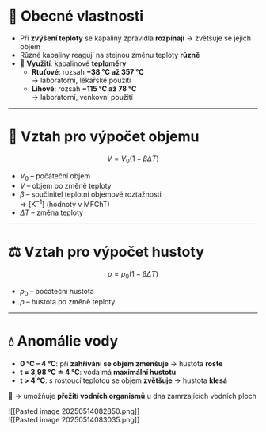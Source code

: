 # 🔄 Obecné vlastnosti
- Při **zvýšení teploty** se kapaliny zpravidla **rozpínají** → zvětšuje se jejich objem
- Různé kapaliny reagují na stejnou změnu teploty **různě**
- 📏 **Využití**: kapalinové **teploměry**
  - **Rtuťové**: rozsah **−38 °C až 357 °C**  
    → laboratorní, lékařské použití
  - **Lihové**: rozsah **−115 °C až 78 °C**  
    → laboratorní, venkovní použití

---

# 📐 Vztah pro výpočet objemu
$$
V = V_{0}(1 + \beta \Delta T)
$$
- $V_0$ – počáteční objem  
- $V$ – objem po změně teploty  
- $\beta$ – součinitel teplotní objemové roztažnosti  
  $\Rightarrow$  \[$\mathrm{K}^{-1}$] (hodnoty v MFChT)  
- $\Delta T$ – změna teploty

---

# ⚖️ Vztah pro výpočet hustoty
$$
\rho = \rho_{0}(1 - \beta \Delta T)
$$
- $\rho_0$ – počáteční hustota  
- $\rho$ – hustota po změně teploty

---

# 💧 Anomálie vody
- **0 °C – 4 °C**: při **zahřívání se objem zmenšuje** → hustota **roste**
- **t = 3,98 °C ≐ 4 °C**: voda má **maximální hustotu**
- **t > 4 °C**: s rostoucí teplotou se objem **zvětšuje** → hustota **klesá**

🧊 → umožňuje **přežití vodních organismů** u dna zamrzajících vodních ploch


![[Pasted image 20250514082850.png]]  
![[Pasted image 20250514083035.png]]
